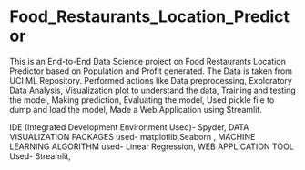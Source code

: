 # Food_Restaurants_Location_Predictor

This is an End-to-End Data Science project on Food Restaurants Location Predictor based on Population and Profit generated.
The Data is taken from UCI ML Repository.
Performed actions like Data preprocessing,
Exploratory Data Analysis,
Visualization plot to understand the data,
Training and testing the model,
Making prediction,
Evaluating the model,
Used pickle file to dump and load the model,
Made a Web Application using Streamlit.

IDE (Integrated Development Environment Used)- Spyder,
DATA VISUALIZATION PACKAGES used- matplotlib,Seaborn ,
MACHINE LEARNING ALGORITHM used- Linear Regression,
WEB APPLICATION TOOL Used- Streamlit,
